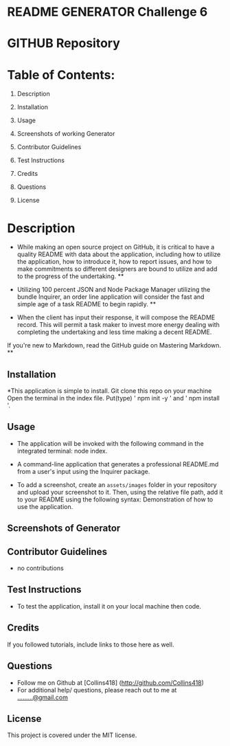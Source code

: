 # **README GENERATOR Challenge 6**

# GITHUB Repository

# Table of Contents:
1. Description

2. Installation

3. Usage

4. Screenshots of working Generator

5. Contributor Guidelines

6. Test Instructions

7. Credits

8. Questions

9. License

# Description

* While making an open source project on GitHub, it is critical to have a quality README with data about the application, including how to utilize the application, how to introduce it, how to report issues, and how to make commitments so different designers are bound to utilize and add to the progress of the undertaking. **

* Utilizing 100 percent JSON and Node Package Manager utilizing the bundle Inquirer, an order line application will consider the fast and simple age of a task README to begin rapidly. **

* When the client has input their response, it will compose the README record. This will permit a task maker to invest more energy dealing with completing the undertaking and less time making a decent README.

If you're new to Markdown, read the GitHub guide on Mastering Markdown.
**
## Installation

*This application is simple to install. 
 Git clone this repo on your machine
 Open the terminal in the index file.
 Put(type)  ' npm init -y ' and ' npm install '.


## Usage

* The application will be invoked with the following command in the integrated terminal: node index.

*  A command-line application that generates a professional README.md from a user's input using the Inquirer package.

* To add a screenshot, create an `assets/images` folder in your repository and upload your screenshot to it. Then, using the relative file path, add it to your README using the following syntax: Demonstration of how to use the application.


## Screenshots of Generator

## Contributor Guidelines

* no contributions

## Test Instructions

* To test the application, install it on your local machine then code. 

## Credits

If you followed tutorials, include links to those here as well.

## Questions

* Follow me on Github at [Collins418] (http://github.com/Collins418)
* For additional help/ questions, please reach out to me at .........@gmail.com

## License

This project is covered under the MIT license.
